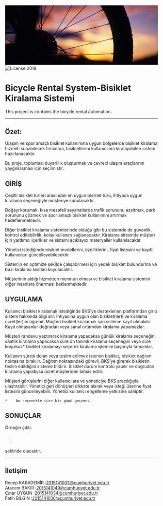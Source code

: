 
![Storybook Screenshot](Photographs/6.jfif)
![License](https://img.shields.io/badge/license-MIT-green.svg?style=flat) 2018
# Bicycle Rental System-Bisiklet Kiralama Sistemi
This project is  contains the bicycle rental automation.
____________________________________________________________________________________________________________________________________

Özet:
------------------------------

Ulaşım ve spor amaçlı bisiklet kullanımına uygun bölgelerde bisiklet kiralama hizmeti sunabilecek firmalara, 
bisikletlerini kullanıcılara kiralayabilen sistem hazırlanacaktır.

Bu proje, toplumsal duyarlılık oluşturmak ve çevreci ulaşım araçlarının yaygınlaşması için seçilmiştir.

GİRİŞ
------------------------------

Çeşitli bisiklet türleri arasından en uygun bisiklet türü, ihtiyaca uygun kiralama 
seçeneğiyle müşteriye sunulacaktır.
     
Doğayı korumak, kısa mesafeli seyahatlerde trafik sorununu azaltmak, park sorununu çözmek ve spor amaçlı bisiklet kullanımını artırmak hedeflenmektedir.

Diğer bisiklet kiralama sistemlerinde olduğu gibi bu sistemde de güvenlik,
kontrol edilebilirlik, kolay kullanım sağlanacaktır. Kiralama sitesinde müşteri için yardımcı içerikler ve sistemi açıklayıcı materyaller kullanılacaktır. 

Yönetici istediğinde bisiklet modellerini, özelliklerini, fiyat listesini ve kayıtlı kullanıcıları güncelleyebilecektir.

Sistemin en optimize şekilde çalışabilmesi için yedek bisiklet bulundurma ve bazı kiralama kısıtları koyulacaktır.

Müşterinin aldığı hizmetten memnun olması ve bisiklet kiralama sistemini diğer insanlara önermesi beklenmektedir.


UYGULAMA
------------------------------

Kullanıcı bisiklet kiralamak istediğinde BKS’ye desteklenen platformdan girip sistem hakkında bilgi alır. İhtiyacına uygun olan bisiklet(ler)i ve kiralama ücret(ler)ini öğrenir.
Müşteri bisiklet kiralamak için sisteme kayıt olmalıdır. 
Kayıt olmayanlar doğrudan veya sanal ortamdan kiralama yapamazlar.

Müşteri randevu yaptırarak kiralama yapacaksa günlük kiralama seçeneğini, saatlik kiralama yapacaksa süre ön tanımlı kiralama seçeneğini veya süre koşulsuz*  bisiklet kiralamayı seçerek kiralama işlemini başarıyla tamamlar.

Kullanım süresi dolan veya teslim edilmek istenen bisiklet, bisiklet dağıtım noktasına bırakılır.
Dağıtım noktasındaki görevli, BKS’ye girerek bisikletin teslim edildiğini sisteme bildirir. 
Bisiklet durum kontrolü yapılır ve doğrudan kiralama yapıldıysa ücret müşteriden tahsis edilir.

   Müşteri görüşlerini diğer kullanıcılara ve yöneticiye BKS aracılığıyla ulaştırabilir.
Yönetici geri dönüşleri dikkate alarak veya isteği üzerine fiyat listesini güncelleyebilir.
Yönetici kullanıcı engelleme yetkisine sahiptir.

    *    bu seçenekte süre bir günü geçemez.



SONUÇLAR
------------------------------

Örneğin  çıktı:

      .
      . 


şeklinde olacaktır.
___________________________________________________________________________________________________________________________________

İletişim
------------------------------

Recep KARADEMİR :2015141003@cumhuriyet.edu.tr<br>
Atacem BAKIR    :2015141049@cumhuriyet.edu.tr<br>
Çınar UYGUN     :2015141034@cumhuriyet.edu.tr<br>
Fatih BİLGİN    :2015141036@cumhuriyet.edu.tr<br>



